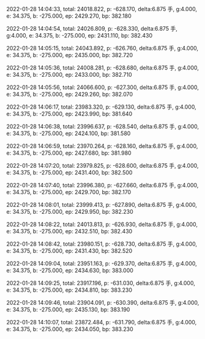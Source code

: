 2022-01-28 14:04:33, total: 24018.822, p: -628.170, delta:6.875 手, g:4.000, e: 34.375, b: -275.000, ep: 2429.270, bp: 382.180

2022-01-28 14:04:54, total: 24026.809, p: -628.330, delta:6.875 手, g:4.000, e: 34.375, b: -275.000, ep: 2431.110, bp: 382.430

2022-01-28 14:05:15, total: 24043.892, p: -626.760, delta:6.875 手, g:4.000, e: 34.375, b: -275.000, ep: 2435.000, bp: 382.720

2022-01-28 14:05:36, total: 24008.281, p: -628.680, delta:6.875 手, g:4.000, e: 34.375, b: -275.000, ep: 2433.000, bp: 382.710

2022-01-28 14:05:56, total: 24066.600, p: -627.300, delta:6.875 手, g:4.000, e: 34.375, b: -275.000, ep: 2429.260, bp: 382.070

2022-01-28 14:06:17, total: 23983.320, p: -629.130, delta:6.875 手, g:4.000, e: 34.375, b: -275.000, ep: 2423.990, bp: 381.640

2022-01-28 14:06:38, total: 23996.637, p: -628.540, delta:6.875 手, g:4.000, e: 34.375, b: -275.000, ep: 2424.100, bp: 381.580

2022-01-28 14:06:59, total: 23970.264, p: -628.160, delta:6.875 手, g:4.000, e: 34.375, b: -275.000, ep: 2427.680, bp: 381.980

2022-01-28 14:07:20, total: 23979.825, p: -628.600, delta:6.875 手, g:4.000, e: 34.375, b: -275.000, ep: 2431.400, bp: 382.500

2022-01-28 14:07:40, total: 23996.380, p: -627.660, delta:6.875 手, g:4.000, e: 34.375, b: -275.000, ep: 2429.700, bp: 382.170

2022-01-28 14:08:01, total: 23999.413, p: -627.890, delta:6.875 手, g:4.000, e: 34.375, b: -275.000, ep: 2429.950, bp: 382.230

2022-01-28 14:08:22, total: 24013.813, p: -626.930, delta:6.875 手, g:4.000, e: 34.375, b: -275.000, ep: 2432.510, bp: 382.430

2022-01-28 14:08:42, total: 23980.151, p: -628.730, delta:6.875 手, g:4.000, e: 34.375, b: -275.000, ep: 2431.430, bp: 382.520

2022-01-28 14:09:04, total: 23951.163, p: -629.370, delta:6.875 手, g:4.000, e: 34.375, b: -275.000, ep: 2434.630, bp: 383.000

2022-01-28 14:09:25, total: 23917.196, p: -631.030, delta:6.875 手, g:4.000, e: 34.375, b: -275.000, ep: 2434.810, bp: 383.230

2022-01-28 14:09:46, total: 23904.091, p: -630.390, delta:6.875 手, g:4.000, e: 34.375, b: -275.000, ep: 2435.130, bp: 383.190

2022-01-28 14:10:07, total: 23872.484, p: -631.790, delta:6.875 手, g:4.000, e: 34.375, b: -275.000, ep: 2434.050, bp: 383.230